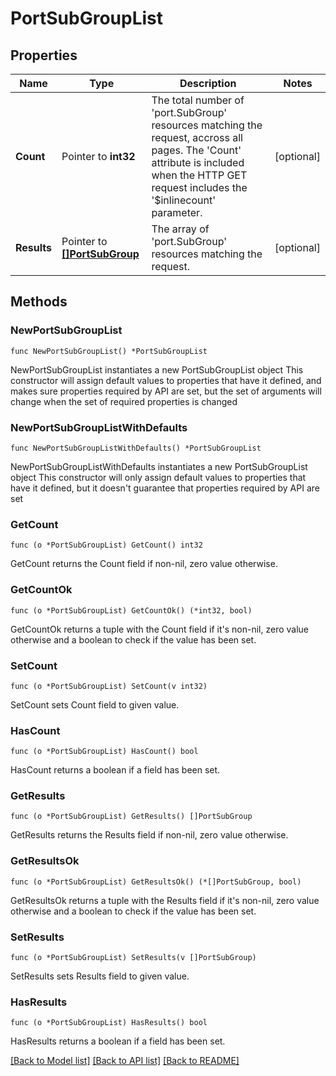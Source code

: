 # PortSubGroupList

## Properties

Name | Type | Description | Notes
------------ | ------------- | ------------- | -------------
**Count** | Pointer to **int32** | The total number of &#39;port.SubGroup&#39; resources matching the request, accross all pages. The &#39;Count&#39; attribute is included when the HTTP GET request includes the &#39;$inlinecount&#39; parameter. | [optional] 
**Results** | Pointer to [**[]PortSubGroup**](port.SubGroup.md) | The array of &#39;port.SubGroup&#39; resources matching the request. | [optional] 

## Methods

### NewPortSubGroupList

`func NewPortSubGroupList() *PortSubGroupList`

NewPortSubGroupList instantiates a new PortSubGroupList object
This constructor will assign default values to properties that have it defined,
and makes sure properties required by API are set, but the set of arguments
will change when the set of required properties is changed

### NewPortSubGroupListWithDefaults

`func NewPortSubGroupListWithDefaults() *PortSubGroupList`

NewPortSubGroupListWithDefaults instantiates a new PortSubGroupList object
This constructor will only assign default values to properties that have it defined,
but it doesn't guarantee that properties required by API are set

### GetCount

`func (o *PortSubGroupList) GetCount() int32`

GetCount returns the Count field if non-nil, zero value otherwise.

### GetCountOk

`func (o *PortSubGroupList) GetCountOk() (*int32, bool)`

GetCountOk returns a tuple with the Count field if it's non-nil, zero value otherwise
and a boolean to check if the value has been set.

### SetCount

`func (o *PortSubGroupList) SetCount(v int32)`

SetCount sets Count field to given value.

### HasCount

`func (o *PortSubGroupList) HasCount() bool`

HasCount returns a boolean if a field has been set.

### GetResults

`func (o *PortSubGroupList) GetResults() []PortSubGroup`

GetResults returns the Results field if non-nil, zero value otherwise.

### GetResultsOk

`func (o *PortSubGroupList) GetResultsOk() (*[]PortSubGroup, bool)`

GetResultsOk returns a tuple with the Results field if it's non-nil, zero value otherwise
and a boolean to check if the value has been set.

### SetResults

`func (o *PortSubGroupList) SetResults(v []PortSubGroup)`

SetResults sets Results field to given value.

### HasResults

`func (o *PortSubGroupList) HasResults() bool`

HasResults returns a boolean if a field has been set.


[[Back to Model list]](../README.md#documentation-for-models) [[Back to API list]](../README.md#documentation-for-api-endpoints) [[Back to README]](../README.md)


